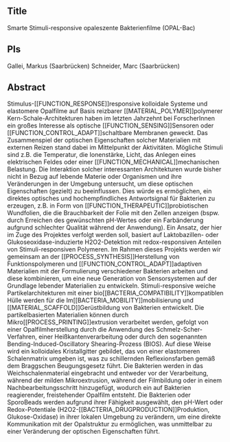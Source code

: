## Title
Smarte Stimuli-responsive opaleszente Bakterienfilme (OPAL-Bac)

## PIs
Gallei, Markus (Saarbrücken)
Schneider, Marc (Saarbrücken)

## Abstract
Stimulus-[[FUNCTION_RESPONSE]]responsive kolloidale Systeme und elastomere Opalfilme auf Basis reizbarer [[MATERIAL_POLYMER]]polymerer Kern-Schale-Architekturen haben im letzten Jahrzehnt bei ForscherInnen ein großes Interesse als optische [[FUNCTION_SENSING]]Sensoren oder [[FUNCTION_CONTROL_ADAPT]]schaltbare Membranen geweckt. Das Zusammenspiel der optischen Eigenschaften solcher Materialien mit externen Reizen stand dabei im Mittelpunkt der Aktivitäten. Mögliche Stimuli sind z.B. die Temperatur, die Ionenstärke, Licht, das Anlegen eines elektrischen Feldes oder einer [[FUNCTION_MECHANICAL]]mechanischen Belastung. Die Interaktion solcher interessanten Architekturen wurde bisher nicht in Bezug auf lebende Materie oder Organismen und ihre Veränderungen in der Umgebung untersucht, um diese optischen Eigenschaften (gezielt) zu beeinflussen. Dies würde es ermöglichen, ein direktes optisches und hochempfindliches Antwortsignal für Bakterien zu erzeugen, z.B. in Form von [[FUNCTION_THERAPEUTIC]]probiotischen Wundfolien, die die Brauchbarkeit der Folie mit den Zellen anzeigen (bspw. durch Erreichen des gewünschten pH-Wertes oder ein Farbänderung aufgrund schlechter Qualität während der Anwendung). Ein Ansatz, der hier im Zuge des Projektes verfolgt werden soll, basiert auf Laktobazillen- oder Glukoseoxidase-induzierte H2O2-Detektion mit redox-responsiven Anteilen von Stimuli-responsiven Polymeren.  Im Rahmen dieses Projekts werden wir gemeinsam an der [[PROCESS_SYNTHESIS]]Herstellung von Funktionspolymeren und [[FUNCTION_CONTROL_ADAPT]]adaptiven Materialien mit der Formulierung verschiedener Bakterien arbeiten und diese kombinieren, um eine neue Generation von Sensorsystemen auf der Grundlage lebender Materialien zu entwickeln. Stimuli-responsive weiche Partikelarchitekturen mit einer bio[[BACTERIA_COMPATIBILITY]]kompatiblen Hülle werden für die Im[[BACTERIA_MOBILITY]]mobilisierung und [[MATERIAL_SCAFFOLD]]Gerüstbildung von Bakterien entwickelt. Die partikelbasierten Materialien können durch Mikro[[PROCESS_PRINTING]]extrusion verarbeitet werden, gefolgt von einer Opalfilmherstellung durch die Anwendung des Schmelz-Scher-Verfahren, einer Heißkantenverarbeitung oder durch den sogenannten Bending-Induced-Oscillatory Shearing-Prozess (BIOS). Auf diese Weise wird ein kolloidales Kristallgitter gebildet, das von einer elastomeren Schalenmatrix umgeben ist, was zu schillernden Reflexionsfarben gemäß dem Braggschen Beugungsgesetz führt. Die Bakterien werden in das Weichschalenmaterial eingebracht und entweder vor der Verarbeitung, während der milden Mikroextrusion, während der Filmbildung oder in einem Nachbearbeitungsschritt hinzugefügt, wodurch ein auf Bakterien reagierender, freistehender Opalfilm entsteht. Die Bakterien oder SporoBeads werden aufgrund ihrer Fähigkeit ausgewählt, den pH-Wert oder Redox-Potentiale (H2O2-[[BACTERIA_DRUGPRODUCTION]]Produktion, Glukose-Oxidase) in ihrer lokalen Umgebung zu verändern, um eine direkte Kommunikation mit der Opalstruktur zu ermöglichen, was unmittelbar zu einer Veränderung der optischen Eigenschaften führt.